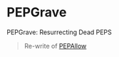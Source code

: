 # PEPGrave
PEPGrave: Resurrecting Dead PEPS

> Re-write of [PEPAllow](https://github.com/isidentical-archive/pepallow)

